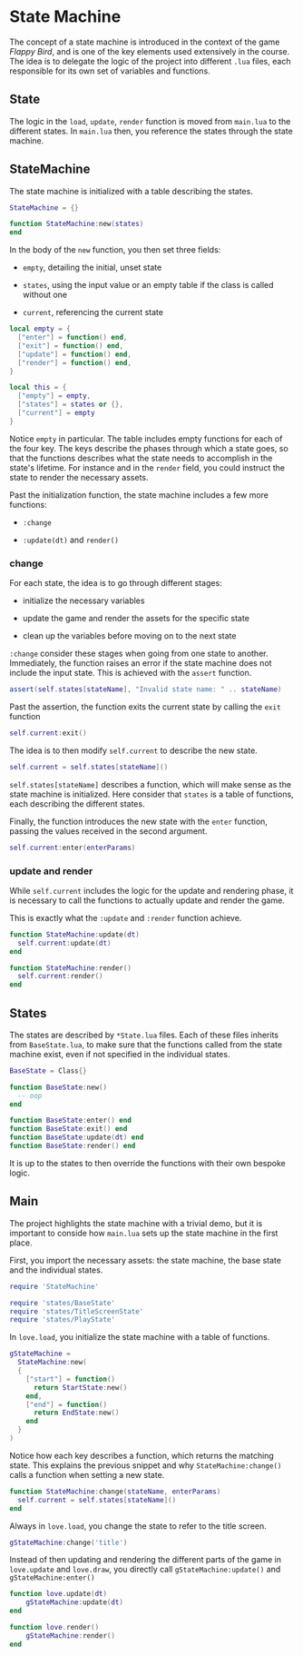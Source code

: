 # State Machine

The concept of a state machine is introduced in the context of the game <i>Flappy Bird</i>, and is one of the key elements used extensively in the course. The idea is to delegate the logic of the project into different `.lua` files, each responsible for its own set of variables and functions.

## State

The logic in the `load`, `update`, `render` function is moved from `main.lua` to the different states. In `main.lua` then, you reference the states through the state machine.

## StateMachine

The state machine is initialized with a table describing the states.

```lua
StateMachine = {}

function StateMachine:new(states)
end
```

In the body of the `new` function, you then set three fields:

- `empty`, detailing the initial, unset state

- `states`, using the input value or an empty table if the class is called without one

- `current`, referencing the current state

```lua
local empty = {
  ["enter"] = function() end,
  ["exit"] = function() end,
  ["update"] = function() end,
  ["render"] = function() end,
}

local this = {
  ["empty"] = empty,
  ["states"] = states or {},
  ["current"] = empty
}
```

Notice `empty` in particular. The table includes empty functions for each of the four key. The keys describe the phases through which a state goes, so that the functions describes what the state needs to accomplish in the state's lifetime. For instance and in the `render` field, you could instruct the state to render the necessary assets.

Past the initialization function, the state machine includes a few more functions:

- `:change`

- `:update(dt)` and `render()`

### change

For each state, the idea is to go through different stages:

- initialize the necessary variables

- update the game and render the assets for the specific state

- clean up the variables before moving on to the next state

`:change` consider these stages when going from one state to another. Immediately, the function raises an error if the state machine does not include the input state. This is achieved with the `assert` function.

```lua
assert(self.states[stateName], "Invalid state name: " .. stateName)
```

Past the assertion, the function exits the current state by calling the `exit` function

```lua
self.current:exit()
```

The idea is to then modify `self.current` to describe the new state.

```lua
self.current = self.states[stateName]()
```

`self.states[stateName]` describes a function, which will make sense as the state machine is initialized. Here consider that `states` is a table of functions, each describing the different states.

Finally, the function introduces the new state with the `enter` function, passing the values received in the second argument.

```lua
self.current:enter(enterParams)
```

### update and render

While `self.current` includes the logic for the update and rendering phase, it is necessary to call the functions to actually update and render the game.

This is exactly what the `:update` and `:render` function achieve.

```lua
function StateMachine:update(dt)
  self.current:update(dt)
end

function StateMachine:render()
  self.current:render()
end
```

## States

The states are described by `*State.lua` files. Each of these files inherits from `BaseState.lua`, to make sure that the functions called from the state machine exist, even if not specified in the individual states.

```lua
BaseState = Class{}

function BaseState:new()
  -- oop
end

function BaseState:enter() end
function BaseState:exit() end
function BaseState:update(dt) end
function BaseState:render() end
```

It is up to the states to then override the functions with their own bespoke logic.

## Main

The project highlights the state machine with a trivial demo, but it is important to conside how `main.lua` sets up the state machine in the first place.

First, you import the necessary assets: the state machine, the base state and the individual states.

```lua
require 'StateMachine'

require 'states/BaseState'
require 'states/TitleScreenState'
require 'states/PlayState'
```

In `love.load`, you initialize the state machine with a table of functions.

```lua
gStateMachine =
  StateMachine:new(
  {
    ["start"] = function()
      return StartState:new()
    end,
    ["end"] = function()
      return EndState:new()
    end
  }
)
```

Notice how each key describes a function, which returns the matching state. This explains the previous snippet and why `StateMachine:change()` calls a function when setting a new state.

```lua
function StateMachine:change(stateName, enterParams)
  self.current = self.states[stateName]()
end
```

Always in `love.load`, you change the state to refer to the title screen.

```lua
gStateMachine:change('title')
```

Instead of then updating and rendering the different parts of the game in `love.update` and `love.draw`, you directly call `gStateMachine:update()` and `gStateMachine:enter()`

```lua
function love.update(dt)
    gStateMachine:update(dt)
end

function love.render()
    gStateMachine:render()
end
```
